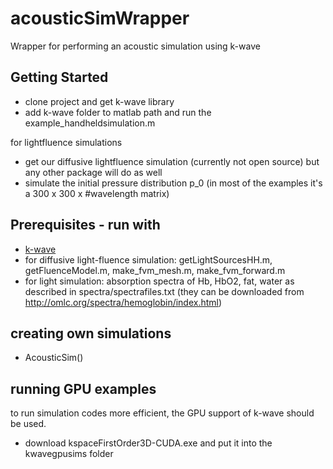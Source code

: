 # acousticSimWrapper
Wrapper for performing an acoustic simulation using k-wave

## Getting Started

 * clone project and get k-wave library
 * add k-wave folder to matlab path and run the example_handheldsimulation.m

for lightfluence simulations
 * get our diffusive lightfluence simulation (currently not open source) but any other package will do as well
 * simulate the initial pressure distribution p_0 (in most of the examples it's a 300 x 300 x #wavelength matrix)

## Prerequisites - run with

 * [k-wave](httP://www.ka-wave.org)
 * for diffusive light-fluence simulation: getLightSourcesHH.m, getFluenceModel.m, make_fvm_mesh.m, make_fvm_forward.m
 * for light simulation: absorption spectra of Hb, HbO2, fat, water as described in spectra/spectrafiles.txt (they can be downloaded from http://omlc.org/spectra/hemoglobin/index.html)

## creating own simulations

 * AcousticSim()

## running GPU examples

to run simulation codes more efficient, the GPU support of k-wave should be used.
 * download kspaceFirstOrder3D-CUDA.exe and put it into the kwavegpusims folder

